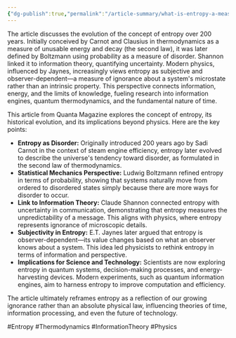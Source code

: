 ```yaml
---
{"dg-publish":true,"permalink":"/article-summary/what-is-entropy-a-measure-of-just-how-little-we-really-know/","title":"What Is Entropy? A Measure of Just How Little We Really Know.","tags":["article","summary"],"created":"2025-05-03T05:56:31.476+07:00","updated":"2025-05-17T06:47:41.259+07:00"}
---
```


The article discusses the evolution of the concept of entropy over 200 years. Initially conceived by Carnot and Clausius in thermodynamics as a measure of unusable energy and decay (the second law), it was later defined by Boltzmann using probability as a measure of disorder. Shannon linked it to information theory, quantifying uncertainty. Modern physics, influenced by Jaynes, increasingly views entropy as subjective and observer-dependent—a measure of ignorance about a system's microstate rather than an intrinsic property. This perspective connects information, energy, and the limits of knowledge, fueling research into information engines, quantum thermodynamics, and the fundamental nature of time.

This article from Quanta Magazine explores the concept of entropy, its historical evolution, and its implications beyond physics. Here are the key points:

- **Entropy as Disorder:** Originally introduced 200 years ago by Sadi Carnot in the context of steam engine efficiency, entropy later evolved to describe the universe's tendency toward disorder, as formulated in the second law of thermodynamics.
- **Statistical Mechanics Perspective:** Ludwig Boltzmann refined entropy in terms of probability, showing that systems naturally move from ordered to disordered states simply because there are more ways for disorder to occur.
- **Link to Information Theory:** Claude Shannon connected entropy with uncertainty in communication, demonstrating that entropy measures the unpredictability of a message. This aligns with physics, where entropy represents ignorance of microscopic details.
- **Subjectivity in Entropy:** E.T. Jaynes later argued that entropy is observer-dependent—its value changes based on what an observer knows about a system. This idea led physicists to rethink entropy in terms of information and perspective.
- **Implications for Science and Technology:** Scientists are now exploring entropy in quantum systems, decision-making processes, and energy-harvesting devices. Modern experiments, such as quantum information engines, aim to harness entropy to improve computation and efficiency.

The article ultimately reframes entropy as a reflection of our growing ignorance rather than an absolute physical law, influencing theories of time, information processing, and even the future of technology.

#Entropy #Thermodynamics #InformationTheory #Physics
